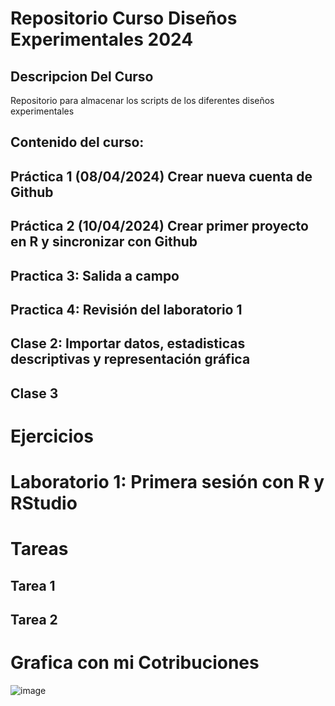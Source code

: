 # Repositorio Curso Diseños Experimentales 2024

## Descripcion Del Curso

Repositorio para almacenar los scripts de los diferentes diseños experimentales

## Contenido del curso:

## Práctica 1 (08/04/2024) Crear nueva cuenta de Github
## Práctica 2 (10/04/2024) Crear primer proyecto en R y sincronizar con Github
## Practica 3: Salida a campo
## Practica 4: Revisión del laboratorio 1
## Clase 2: Importar datos, estadisticas descriptivas y representación gráfica
## Clase 3
# Ejercicios
# Laboratorio 1: Primera sesión con R y RStudio
# Tareas
## Tarea 1
## Tarea 2
# Grafica con mi Cotribuciones
![image](https://github.com/Binfafante/DisExp_2024/assets/166416198/ff499b7b-221d-4e86-8f7e-6cf85851f102)
